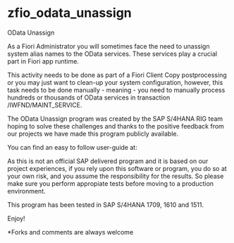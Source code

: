 # zfio_odata_unassign
OData Unassign

As a Fiori Administrator you will sometimes face the need to unassign system alias names to the OData services. These services  play a crucial part in Fiori app runtime.

This activity needs to be done as part of a Fiori Client Copy postprocessing or you may just want to clean-up your system configuration, however, this task needs to be done manually - meaning - you need to manually process hundreds or thousands of OData services in transaction /IWFND/MAINT_SERVICE.

The OData Unassign program was created by the SAP S/4HANA RIG team hoping to solve these challenges and thanks to the positive feedback from our projects we have made this program publicly available.

You can find an easy to follow user-guide at: 

As this is not an official SAP delivered program and it is based on our project experiences, if you rely upon this software or program, you do so at your own risk, and you assume the responsibility for the results. So please make sure you perform appropiate tests before moving to a production environment.

This program has been tested in SAP S/4HANA 1709, 1610 and 1511.

Enjoy!

*Forks and comments are always welcome
